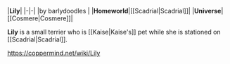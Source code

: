 |**Lily**|
|-|-|
|by  barlydoodles |
|**Homeworld**|[[Scadrial\|Scadrial]]|
|**Universe**|[[Cosmere\|Cosmere]]|

**Lily** is a small terrier who is [[Kaise\|Kaise's]] pet while she is stationed on [[Scadrial\|Scadrial]].



https://coppermind.net/wiki/Lily